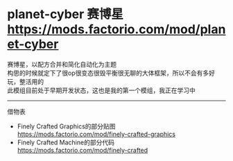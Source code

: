 planet-cyber 赛博星
https://mods.factorio.com/mod/planet-cyber  
==================
赛博星，以配方合并和简化自动化为主题  
构思的时候就定下了很op很变态很毁平衡很无聊的大体框架，所以不会有多好玩，整活用的    
此模组目前处于早期开发状态，这也是我的第一个模组，我正在学习中  
***
借物表  
 - Finely Crafted Graphics的部分贴图  
 https://mods.factorio.com/mod/finely-crafted-graphics
 - Finely Crafted Machine的部分代码  
 https://mods.factorio.com/mod/finely-crafted